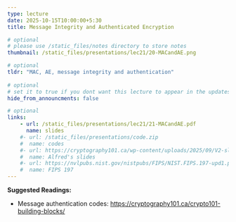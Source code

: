 ```yaml
---
type: lecture
date: 2025-10-15T10:00:00+5:30
title: Message Integrity and Authenticated Encryption

# optional
# please use /static_files/notes directory to store notes
thumbnail: /static_files/presentations/lec21/20-MACandAE.png

# optional
tldr: "MAC, AE, message integrity and authentication"
  
# optional
# set it to true if you dont want this lecture to appear in the updates section
hide_from_announcments: false

# optional
links: 
    - url: /static_files/presentations/lec21/21-MACandAE.pdf
      name: slides
    #- url: /static_files/presentations/code.zip
    #  name: codes
    #- url: https://cryptography101.ca/wp-content/uploads/2025/09/V2-slides-Crypto101.pdf
    #  name: Alfred's slides
    #- url: https://nvlpubs.nist.gov/nistpubs/FIPS/NIST.FIPS.197-upd1.pdf
    #  name: FIPS 197
---
```

<!-- Other additional contents using markdown -->
**Suggested Readings:**

- Message authentication codes: https://cryptography101.ca/crypto101-building-blocks/